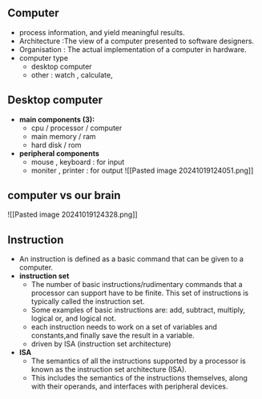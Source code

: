 ## Computer 
- process information, and yield meaningful results.
- Architecture :The view of a computer presented to software designers.
- Organisation : The actual implementation of a computer in hardware.
- computer type
    - desktop computer
	 - other : watch , calculate,

## Desktop computer 
- **main components (3):**
	- cpu / processor / computer
	- main memory / ram
	- hard disk / rom 
- **peripheral components** 
	 - mouse , keyboard : for input
	 - moniter , printer : for output
![[Pasted image 20241019124051.png]]

## computer vs our brain
![[Pasted image 20241019124328.png]]



## Instruction 
- An instruction is defined as a basic command that can be given to a computer.
- **instruction set**
	- The number of basic instructions/rudimentary commands that a processor can support have to be finite. This set of instructions is typically called the instruction set.
	- Some examples of basic instructions are: add, subtract, multiply, logical or, and logical not. 
	- each instruction needs to work on a set of variables and constants,and finally save the result in a variable.
	- driven by ISA (instruction set architecture)
- **ISA**
	- The semantics of all the instructions supported by a processor is known as the instruction set architecture (ISA). 
	- This includes the semantics of the instructions themselves, along with their operands, and interfaces with peripheral devices.

